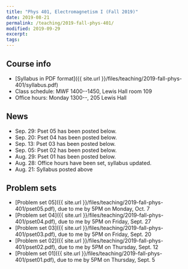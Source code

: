 ```yaml
---
title: "Phys 401, Electromagnetism I (Fall 2019)"
date: 2019-08-21
permalink: /teaching/2019-fall-phys-401/
modified: 2019-09-29
excerpt:
tags:
---
```


## Course info

* [Syllabus in PDF format]({{ site.url }}/files/teaching/2019-fall-phys-401/syllabus.pdf)
* Class schedule:  MWF 1400--1450, Lewis Hall room 109
* Office hours:  Monday 1300--, 205 Lewis Hall

## News

* Sep. 29: Pset 05 has been posted below.
* Sep. 20: Pset 04 has been posted below.
* Sep. 13: Pset 03 has been posted below.
* Sep. 05: Pset 02 has been posted below.
* Aug. 29: Pset 01 has been posted below.
* Aug. 28: Office hours have been set, syllabus updated.
* Aug. 21: Syllabus posted above

## Problem sets

* [Problem set 05]({{ site.url }}/files/teaching/2019-fall-phys-401/pset05.pdf),
  due to me by 5PM on Monday, Oct. 7
* [Problem set 04]({{ site.url }}/files/teaching/2019-fall-phys-401/pset04.pdf),
  due to me by 5PM on Friday, Sept. 27
* [Problem set 03]({{ site.url }}/files/teaching/2019-fall-phys-401/pset03.pdf),
  due to me by 5PM on Friday, Sept. 20
* [Problem set 02]({{ site.url }}/files/teaching/2019-fall-phys-401/pset02.pdf),
  due to me by 5PM on Thursday, Sept. 12
* [Problem set 01]({{ site.url }}/files/teaching/2019-fall-phys-401/pset01.pdf),
  due to me by 5PM on Thursday, Sept. 5
